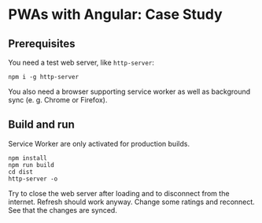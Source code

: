 # PWAs with Angular: Case Study

## Prerequisites

You need a test web server, like ``http-server``:

```
npm i -g http-server
```

You also need a browser supporting service worker as well as background sync (e. g. Chrome or Firefox).

## Build and run

Service Worker are only activated for production builds.

```
npm install
npm run build
cd dist
http-server -o
```

Try to close the web server after loading and to disconnect from the internet. Refresh should work anyway. Change some ratings and reconnect. See that the changes are synced.